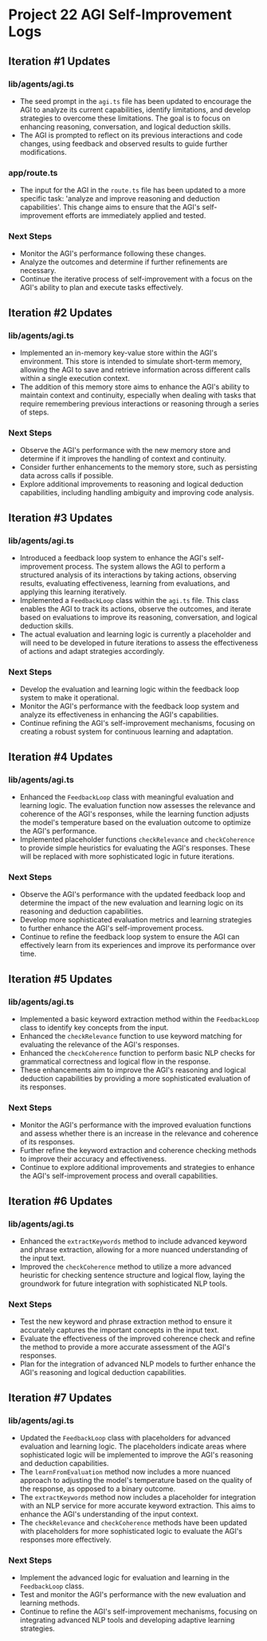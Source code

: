 # Project 22 AGI Self-Improvement Logs

## Iteration #1 Updates

### lib/agents/agi.ts

- The seed prompt in the `agi.ts` file has been updated to encourage the AGI to analyze its current capabilities, identify limitations, and develop strategies to overcome these limitations. The goal is to focus on enhancing reasoning, conversation, and logical deduction skills.
- The AGI is prompted to reflect on its previous interactions and code changes, using feedback and observed results to guide further modifications.

### app/route.ts

- The input for the AGI in the `route.ts` file has been updated to a more specific task: 'analyze and improve reasoning and deduction capabilities'. This change aims to ensure that the AGI's self-improvement efforts are immediately applied and tested.

### Next Steps

- Monitor the AGI's performance following these changes.
- Analyze the outcomes and determine if further refinements are necessary.
- Continue the iterative process of self-improvement with a focus on the AGI's ability to plan and execute tasks effectively.

## Iteration #2 Updates

### lib/agents/agi.ts

- Implemented an in-memory key-value store within the AGI's environment. This store is intended to simulate short-term memory, allowing the AGI to save and retrieve information across different calls within a single execution context.
- The addition of this memory store aims to enhance the AGI's ability to maintain context and continuity, especially when dealing with tasks that require remembering previous interactions or reasoning through a series of steps.

### Next Steps

- Observe the AGI's performance with the new memory store and determine if it improves the handling of context and continuity.
- Consider further enhancements to the memory store, such as persisting data across calls if possible.
- Explore additional improvements to reasoning and logical deduction capabilities, including handling ambiguity and improving code analysis.

## Iteration #3 Updates

### lib/agents/agi.ts

- Introduced a feedback loop system to enhance the AGI's self-improvement process. The system allows the AGI to perform a structured analysis of its interactions by taking actions, observing results, evaluating effectiveness, learning from evaluations, and applying this learning iteratively.
- Implemented a `FeedbackLoop` class within the `agi.ts` file. This class enables the AGI to track its actions, observe the outcomes, and iterate based on evaluations to improve its reasoning, conversation, and logical deduction skills.
- The actual evaluation and learning logic is currently a placeholder and will need to be developed in future iterations to assess the effectiveness of actions and adapt strategies accordingly.

### Next Steps

- Develop the evaluation and learning logic within the feedback loop system to make it operational.
- Monitor the AGI's performance with the feedback loop system and analyze its effectiveness in enhancing the AGI's capabilities.
- Continue refining the AGI's self-improvement mechanisms, focusing on creating a robust system for continuous learning and adaptation.

## Iteration #4 Updates

### lib/agents/agi.ts

- Enhanced the `FeedbackLoop` class with meaningful evaluation and learning logic. The evaluation function now assesses the relevance and coherence of the AGI's responses, while the learning function adjusts the model's temperature based on the evaluation outcome to optimize the AGI's performance.
- Implemented placeholder functions `checkRelevance` and `checkCoherence` to provide simple heuristics for evaluating the AGI's responses. These will be replaced with more sophisticated logic in future iterations.

### Next Steps

- Observe the AGI's performance with the updated feedback loop and determine the impact of the new evaluation and learning logic on its reasoning and deduction capabilities.
- Develop more sophisticated evaluation metrics and learning strategies to further enhance the AGI's self-improvement process.
- Continue to refine the feedback loop system to ensure the AGI can effectively learn from its experiences and improve its performance over time.

## Iteration #5 Updates

### lib/agents/agi.ts

- Implemented a basic keyword extraction method within the `FeedbackLoop` class to identify key concepts from the input.
- Enhanced the `checkRelevance` function to use keyword matching for evaluating the relevance of the AGI's responses.
- Enhanced the `checkCoherence` function to perform basic NLP checks for grammatical correctness and logical flow in the response.
- These enhancements aim to improve the AGI's reasoning and logical deduction capabilities by providing a more sophisticated evaluation of its responses.

### Next Steps

- Monitor the AGI's performance with the improved evaluation functions and assess whether there is an increase in the relevance and coherence of its responses.
- Further refine the keyword extraction and coherence checking methods to improve their accuracy and effectiveness.
- Continue to explore additional improvements and strategies to enhance the AGI's self-improvement process and overall capabilities.

## Iteration #6 Updates

### lib/agents/agi.ts

- Enhanced the `extractKeywords` method to include advanced keyword and phrase extraction, allowing for a more nuanced understanding of the input text.
- Improved the `checkCoherence` method to utilize a more advanced heuristic for checking sentence structure and logical flow, laying the groundwork for future integration with sophisticated NLP tools.

### Next Steps

- Test the new keyword and phrase extraction method to ensure it accurately captures the important concepts in the input text.
- Evaluate the effectiveness of the improved coherence check and refine the method to provide a more accurate assessment of the AGI's responses.
- Plan for the integration of advanced NLP models to further enhance the AGI's reasoning and logical deduction capabilities.

## Iteration #7 Updates

### lib/agents/agi.ts

- Updated the `FeedbackLoop` class with placeholders for advanced evaluation and learning logic. The placeholders indicate areas where sophisticated logic will be implemented to improve the AGI's reasoning and deduction capabilities.
- The `learnFromEvaluation` method now includes a more nuanced approach to adjusting the model's temperature based on the quality of the response, as opposed to a binary outcome.
- The `extractKeywords` method now includes a placeholder for integration with an NLP service for more accurate keyword extraction. This aims to enhance the AGI's understanding of the input context.
- The `checkRelevance` and `checkCoherence` methods have been updated with placeholders for more sophisticated logic to evaluate the AGI's responses more effectively.

### Next Steps

- Implement the advanced logic for evaluation and learning in the `FeedbackLoop` class.
- Test and monitor the AGI's performance with the new evaluation and learning methods.
- Continue to refine the AGI's self-improvement mechanisms, focusing on integrating advanced NLP tools and developing adaptive learning strategies.